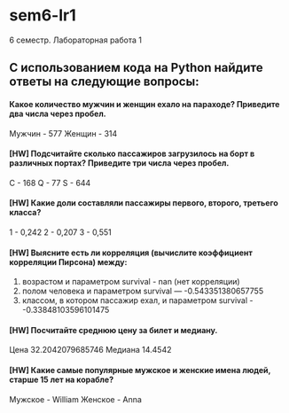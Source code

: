 # sem6-lr1
6 семестр. Лабораторная работа 1


## С использованием кода на Python найдите ответы на следующие вопросы:
#### Какое количество мужчин и женщин ехало на параходе? Приведите два числа через пробел. 
Мужчин - 577
Женщин - 314

#### [HW] Подсчитайте сколько пассажиров загрузилось на борт в различных портах? Приведите три числа через пробел.
C - 168
Q - 77
S - 644

#### [HW] Какие доли составляли пассажиры первого, второго, третьего класса?
1 - 0,242
2 - 0,207
3 - 0,551

#### [HW] Выясните есть ли корреляция (вычислите коэффициент корреляции Пирсона) между:
1. возрастом и параметром survival  - nan (нет корреляции)
2. полом человека и параметром survival  —  -0.543351380657755
3. классом, в котором пассажир ехал, и параметром survival -  -0.33848103596101475

#### [HW] Посчитайте среднюю цену за билет и медиану.
Цена 32.2042079685746
Медиана 14.4542

#### [HW] Какие самые популярные мужское и женские имена людей, старше 15 лет на корабле?
Мужское - William
Женское - Anna

